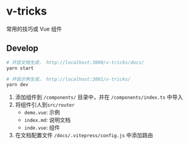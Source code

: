 # v-tricks

常用的技巧或 Vue 组件

## Develop

```bash
# 开启文档生成， http://localhost:3000/v-tricks/docs/
yarn start

# 开启示例生成， http://localhost:3001/v-tricks/
yarn dev
```

1. 添加组件到 `/components/` 目录中，并在 `/components/index.ts` 中导入
2. 将组件引人到`src/router`
   - `demo.vue`: 示例
   - `index.md`: 说明文档
   - `inde.vue`: 组件
3. 在文档配置文件 `/docs/.vitepress/config.js` 中添加路由
